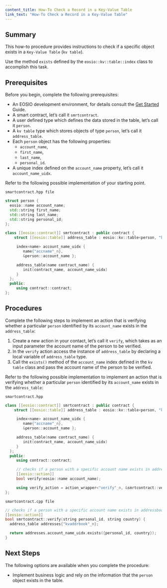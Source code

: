 ```yaml
---
content_title: How-To Check a Record in a Key-Value Table
link_text: "How-To Check a Record in a Key-Value Table"
---
```


## Summary

This how-to procedure provides instructions to check if a specific object exists in a `Key-Value Table` (`kv table`).

Use the  method `exists` defined by the `eosio::kv::table::index` class to accomplish this task.

## Prerequisites

Before you begin, complete the following prerequisites:

* An EOSIO development environment, for details consult the [Get Started](https://developers.eos.io/welcome/latest/getting-started/development-environment/introduction) Guide.
* A smart contract, let’s call it `smrtcontract`.
* A user defined type which defines the data stored in the table, let’s call it `person`.
* A `kv table` type which stores objects of type `person`, let’s call it `address_table`.
* Each `person` object has the following properties:
  * `account_name`,
  * `first_name`,
  * `last_name`,
  * `personal_id`.
* A unique index defined on the `account_name` property, let’s call it `account_name_uidx`.

Refer to the following possible implementation of your starting point.

`smartcontract.hpp file`

```cpp
struct person {
  eosio::name account_name;
  std::string first_name;
  std::string last_name;
  std::string personal_id;
};

class [[eosio::contract]] smrtcontract : public contract {
    struct [[eosio::table]] address_table : eosio::kv::table<person, "kvaddrbook"_n> {

     index<name> account_name_uidx {
        name{"accname"_n},
        &person::account_name };

     address_table(name contract_name) {
        init(contract_name, account_name_uidx)
     }
  };
  public:
     using contract::contract;
};
```

## Procedures

Complete the following steps to implement an action that is verifying whether a particular `person` identified by its `account_name` exists in the `address_table`:

1. Create a new action in your contact, let’s call it `verify`, which takes as an input parameter the account name of the person to be verified.
2. In the `verify` action access the instance of `address_table` by declaring a local variable of `address_table` type.
3. Call the `exists()` method of the `account_name` index defined in the `kv table` class and pass the account name of the person to be verified.

Refer to the following possible implementation to implement an action that is verifying whether a particular `person` identified by its `account_name` exists in the `address_table`:

`smartcontract.hpp`

```cpp
class [[eosio::contract]] smrtcontract : public contract {
    struct [[eosio::table]] address_table : eosio::kv::table<person, "kvaddrbook"_n> {

     index<name> account_name_uidx {
        name{"accname"_n},
        &person::account_name };

     address_table(name contract_name) {
        init(contract_name, account_name_uidx)
     }
  };
  public:
     using contract::contract;

     // checks if a person with a specific account name exists in addressbook
     [[eosio::action]]
     bool verify(eosio::name account_name);

     using verify_action = action_wrapper<"verify"_n, &smrtcontract::verify>;
};
```

`smartcontract.cpp file`

```cpp
// checks if a person with a specific account name exists in addressbook
[[eosio::action]]
bool smrtcontract::verify(string personal_id, string country) {
  address_table addresses{"kvaddrbook"_n};

  return addresses.account_name_uidx.exists({personal_id, country});
}
```

## Next Steps

The following options are available when you complete the procedure:

* Implement business logic and rely on the information that the `person` object exists in the table.
